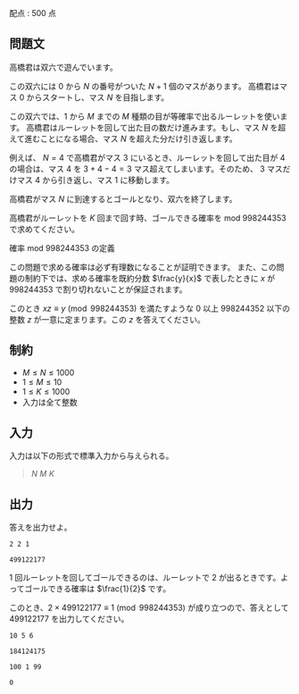 配点 : $500$ 点

## 問題文

高橋君は双六で遊んでいます。

この双六には $0$ から $N$ の番号がついた $N+1$ 個のマスがあります。
高橋君はマス $0$ からスタートし、マス $N$ を目指します。

この双六では、$1$ から $M$ までの $M$ 種類の目が等確率で出るルーレットを使います。
高橋君はルーレットを回して出た目の数だけ進みます。もし、マス $N$ を超えて進むことになる場合、マス $N$ を超えた分だけ引き返します。

例えば、 $N=4$ で高橋君がマス $3$ にいるとき、ルーレットを回して出た目が $4$ の場合は、マス $4$ を $3+4-4=3$ マス超えてしまいます。そのため、 $3$ マスだけマス $4$ から引き返し、マス $1$ に移動します。

高橋君がマス $N$ に到達するとゴールとなり、双六を終了します。

高橋君がルーレットを $K$ 回まで回す時、ゴールできる確率を $\text{mod } 998244353$ で求めてください。

確率 $\text{mod } 998244353$ の定義

この問題で求める確率は必ず有理数になることが証明できます。
また、この問題の制約下では、求める確率を既約分数 $\frac{y}{x}$ で表したときに $x$ が $998244353$ で割り切れないことが保証されます。

このとき $xz \equiv y \pmod{998244353}$ を満たすような $0$ 以上 $998244352$ 以下の整数 $z$ が一意に定まります。この $z$ を答えてください。

## 制約

- $M \leq N \leq 1000$
- $1 \leq M \leq 10$
- $1 \leq K \leq 1000$
- 入力は全て整数

## 入力

入力は以下の形式で標準入力から与えられる。

> $N$ $M$ $K$

## 出力

答えを出力せよ。

```input1
2 2 1
```

```output1
499122177
```

$1$ 回ルーレットを回してゴールできるのは、ルーレットで $2$ が出るときです。よってゴールできる確率は $\frac{1}{2}$ です。

このとき、$2\times 499122177 \equiv 1 \pmod{998244353}$ が成り立つので、答えとして $499122177$ を出力してください。

```input2
10 5 6
```

```output2
184124175
```

```input3
100 1 99
```

```output3
0
```